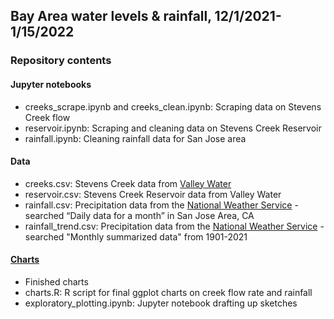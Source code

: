 ## Bay Area water levels & rainfall, 12/1/2021-1/15/2022

### Repository contents
#### Jupyter notebooks
* creeks_scrape.ipynb and creeks_clean.ipynb: Scraping data on Stevens Creek flow
* reservoir.ipynb: Scraping and cleaning data on Stevens Creek Reservoir
* rainfall.ipynb: Cleaning rainfall data for San Jose area

#### Data
* creeks.csv: Stevens Creek data from [Valley Water](https://valleywateralert.org/scvwd/index.php)
* reservoir.csv: Stevens Creek Reservoir data from Valley Water
* rainfall.csv: Precipitation data from the [National Weather Service](https://www.weather.gov/wrh/Climate?wfo=mtr) - searched “Daily data for a month” in San Jose Area, CA
* rainfall_trend.csv: Precipitation data from the [National Weather Service](https://www.weather.gov/wrh/Climate?wfo=mtr) - searched "Monthly summarized data" from 1901-2021

#### [Charts](https://github.com/ilenapeng/stevens-creek/tree/main/charts)
* Finished charts
* charts.R: R script for final ggplot charts on creek flow rate and rainfall
* exploratory_plotting.ipynb: Jupyter notebook drafting up sketches
